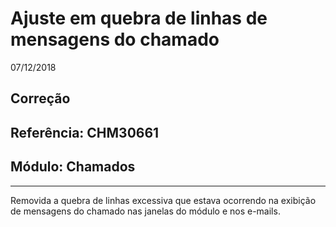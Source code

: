 # Ajuste em quebra de linhas de mensagens do chamado
07/12/2018
## Correção
## Referência: CHM30661
## Módulo: Chamados
***

Removida a quebra de linhas excessiva que estava ocorrendo na exibição de mensagens do chamado nas janelas do módulo e nos e-mails.